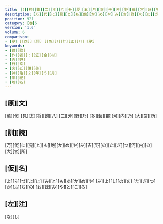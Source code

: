 ```yaml
---
title: [（][神][龜][二][年][乙][丑][夏][五][月][幸][于][芳][野][離][宮][時][笠][朝][臣][金][村][作][歌][一][首][[并][短][歌]][）][反][歌][二][首]
description: [万][代][に][見][と][も][飽][か][め][や][み][吉][野][の][た][ぎ][つ][河][内][の][大][宮][所]
position: 921
category: [巻]6
version: '1.0'
volume: 6
comparison:
- [歌] [[西]] [謌] [[西][（][訂][正][）]] [歌]
keywords:
- [雑][歌]
- [作][者][：][笠][金][村]
- [吉][野]
- [行][幸]
- [宮][廷][讃][美]
- [神][亀][２][年][５][月]
- [年][紀]
- [地][名]
---
```


## [原][文]

[萬][代] [見][友][将][飽][八] [三][芳][野][乃] [多][藝][都][河][内][乃] [大][宮][所]

## [訓][読]

[万][代][に][見][と][も][飽][か][め][や][み][吉][野][の][た][ぎ][つ][河][内][の][大][宮][所]

## [仮][名]

[よ][ろ][づ][よ][に] [み][と][も][あ][か][め][や] [み][よ][し][の][の] [た][ぎ][つ][か][ふ][ち][の] [お][ほ][み][や][と][こ][ろ]

## [左][注]

[な][し]
